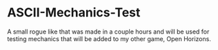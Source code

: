 # ASCII-Mechanics-Test
A small rogue like that was made in a couple hours and will be used for testing mechanics that will be added to my other game, Open Horizons.
